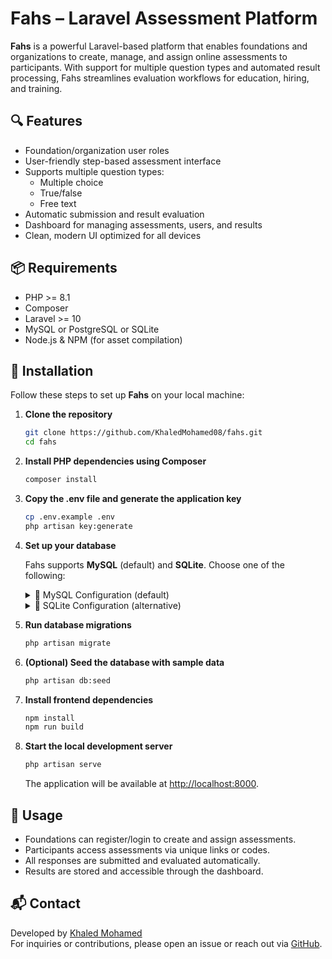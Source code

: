 # Fahs – Laravel Assessment Platform

**Fahs** is a powerful Laravel-based platform that enables foundations and organizations to create, manage, and assign online assessments to participants. With support for multiple question types and automated result processing, Fahs streamlines evaluation workflows for education, hiring, and training.

## 🔍 Features

- Foundation/organization user roles
- User-friendly step-based assessment interface
- Supports multiple question types:
  - Multiple choice
  - True/false
  - Free text
- Automatic submission and result evaluation
- Dashboard for managing assessments, users, and results
- Clean, modern UI optimized for all devices

## 📦 Requirements

- PHP >= 8.1
- Composer
- Laravel >= 10
- MySQL or PostgreSQL or SQLite
- Node.js & NPM (for asset compilation)

## 🚀 Installation

Follow these steps to set up **Fahs** on your local machine:

1. **Clone the repository**
    ```bash
    git clone https://github.com/KhaledMohamed08/fahs.git
    cd fahs
    ```

2. **Install PHP dependencies using Composer**
    ```bash
    composer install
    ```

3. **Copy the .env file and generate the application key**
    ```bash
    cp .env.example .env
    php artisan key:generate
    ```

4. **Set up your database**

    Fahs supports **MySQL** (default) and **SQLite**. Choose one of the following:

    <details>
    <summary>🔹 MySQL Configuration (default)</summary>

    1. Create a database in MySQL (e.g., `fahs_db`).
    2. Open the `.env` file and update these lines:
        ```ini
        DB_CONNECTION=mysql
        DB_HOST=127.0.0.1
        DB_PORT=3306
        DB_DATABASE=fahs_db
        DB_USERNAME=root
        DB_PASSWORD=your_password
        ```
    </details>

    <details>
    <summary>🔹 SQLite Configuration (alternative)</summary>

    1. Create a new SQLite database file:
        ```bash
        touch database/database.sqlite
        ```

    2. Open the `.env` file and update these lines:
        ```ini
        DB_CONNECTION=sqlite
        DB_DATABASE=${DB_DATABASE_PATH}/database/database.sqlite
        ```
       **Note:** If the variable ${DB_DATABASE_PATH} doesn't work, replace it with the full path to the file.
       
       **Tip:** To get the absolute path, run `pwd` in your project directory and append `/database/database.sqlite`.  
            Then update your `.env` file as follows:
    </details>

5. **Run database migrations**
    ```bash
    php artisan migrate
    ```

6. **(Optional) Seed the database with sample data**
    ```bash
    php artisan db:seed
    ```

7. **Install frontend dependencies**
    ```bash
    npm install
    npm run build
    ```

8. **Start the local development server**
    ```bash
    php artisan serve
    ```
    The application will be available at [http://localhost:8000](http://localhost:8000).

## 🧪 Usage

- Foundations can register/login to create and assign assessments.
- Participants access assessments via unique links or codes.
- All responses are submitted and evaluated automatically.
- Results are stored and accessible through the dashboard.

## 📬 Contact

Developed by [Khaled Mohamed](https://github.com/KhaledMohamed08)  
For inquiries or contributions, please open an issue or reach out via [GitHub](https://github.com/KhaledMohamed08/fahs).
